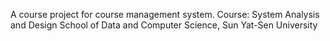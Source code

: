 A course project for course management system.
Course: System Analysis and Design
School of Data and Computer Science, Sun Yat-Sen University